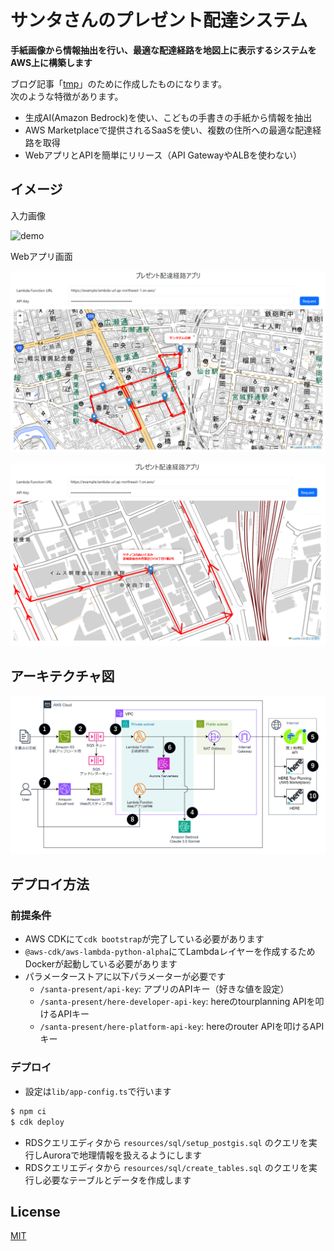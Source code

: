 # サンタさんのプレゼント配達システム

**手紙画像から情報抽出を行い、最適な配達経路を地図上に表示するシステムをAWS上に構築します**

ブログ記事「[tmp](.)」のために作成したものになります。  
次のような特徴があります。

- 生成AI(Amazon Bedrock)を使い、こどもの手書きの手紙から情報を抽出
- AWS Marketplaceで提供されるSaaSを使い、複数の住所への最適な配達経路を取得
- WebアプリとAPIを簡単にリリース（API GatewayやALBを使わない）


## イメージ

入力画像

![demo](./readme_img/input_letter_sample.png)

Webアプリ画面

![demo](./readme_img/web_app_01.png)


![demo](./readme_img/web_app_02.png)

## アーキテクチャ図

![arch](./readme_img/arch.png)

## デプロイ方法

### 前提条件

- AWS CDKにて`cdk bootstrap`が完了している必要があります
- `@aws-cdk/aws-lambda-python-alpha`にてLambdaレイヤーを作成するためDockerが起動している必要があります
- パラメーターストアに以下パラメーターが必要です
  - `/santa-present/api-key`: アプリのAPIキー（好きな値を設定）
  - `/santa-present/here-developer-api-key`: hereのtourplanning APIを叩けるAPIキー
  - `/santa-present/here-platform-api-key`: hereのrouter APIを叩けるAPIキー

### デプロイ

- 設定は`lib/app-config.ts`で行います

```sh
$ npm ci
$ cdk deploy
```

- RDSクエリエディタから `resources/sql/setup_postgis.sql` のクエリを実行しAuroraで地理情報を扱えるようにします
- RDSクエリエディタから `resources/sql/create_tables.sql` のクエリを実行し必要なテーブルとデータを作成します

## License

[MIT](./LICENSE-MIT)



